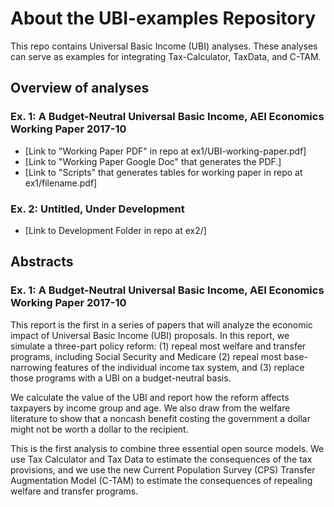 # About the UBI-examples Repository
This repo contains Universal Basic Income (UBI) analyses. These analyses can serve as examples for integrating Tax-Calculator, TaxData, and C-TAM. 

## Overview of analyses

### Ex. 1: A Budget-Neutral Universal Basic Income, AEI Economics Working Paper 2017-10
- [Link to "Working Paper PDF" in repo at ex1/UBI-working-paper.pdf]
- [Link to "Working Paper Google Doc" that generates the PDF.]
- [Link to "Scripts" that generates tables for working paper in repo at ex1/filename.pdf] 

### Ex. 2: Untitled, Under Development 
- [Link to Development Folder in repo at ex2/]

## Abstracts

### Ex. 1: A Budget-Neutral Universal Basic Income, AEI Economics Working Paper 2017-10

This report is the first in a series of papers that will analyze the economic impact of Universal Basic
Income (UBI) proposals. In this report, we simulate a three-part policy reform: (1) repeal most welfare
and transfer programs, including Social Security and Medicare (2) repeal most base-narrowing features of
the individual income tax system, and (3) replace those programs with a UBI on a budget-neutral basis.

We calculate the value of the UBI and report how the reform affects taxpayers by income group and age.
We also draw from the welfare literature to show that a noncash benefit costing the government a dollar
might not be worth a dollar to the recipient.

This is the first analysis to combine three essential open source models. We use Tax Calculator and Tax
Data to estimate the consequences of the tax provisions, and we use the new Current Population Survey
(CPS) Transfer Augmentation Model (C-TAM) to estimate the consequences of repealing welfare and
transfer programs.
